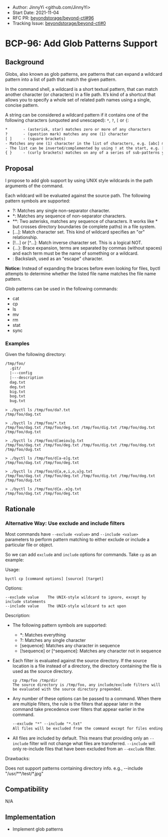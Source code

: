 - Author: JinnyYi <github.com/JinnyYi>
- Start Date: 2021-11-04
- RFC PR: [beyondstorage/beyond-ctl#96](https://github.com/beyondstorage/beyond-ctl/issues/96)
- Tracking Issue: [beyondstorage/beyond-ctl#0](https://github.com/beyondstorage/beyond-ctl/issues/0)

# BCP-96: Add Glob Patterns Support

## Background

Globs, also known as glob patterns, are patterns that can expand a wildcard pattern into a list of path that match the given pattern.

In the command shell, a wildcard is a short textual pattern, that can match another character (or characters) in a file path. It’s kind of a shortcut that allows you to specify a whole set of related path names using a single, concise pattern.

A string can be considered a wildcard pattern if it contains one of the following characters (unquoted and unescaped): `*`, `?`, `[` or `{`:

```txt
*       - (asterisk, star) matches zero or more of any characters
?       - (question mark) matches any one (1) character
[ ]     - (square brackets)
- Matches any one (1) character in the list of characters, e.g. [abc] matches one a or one b or one c (only one of the three).
- The list can be inverted/complemented by using ! at the start, e.g. [!abc] means "any one character not a or b or c".
{ }     - (curly brackets) matches on any of a series of sub-patterns you specify, e.g. {a,b,c} matches one a, one b and one c.
```

## Proposal

I propose to add glob support by using UNIX style wildcards in the path arguments of the command.

Each wildcard will be evaluated against the source path. The following pattern symbols are supported:

- ?: Matches any single non-separator character.
- *: Matches any sequence of non-separator characters.
- **: Two asterisks, matches any sequence of characters. It works like * but crosses directory boundaries (ie complete paths) in a file system.
- [...]: Match character set. This kind of wildcard specifies an "or" relationship.
- [!...] or [^...]: Match inverse character set. This is a logical NOT.
- {...}: Brace expansion, terms are separated by commas (without spaces) and each term must be the name of something or a wildcard.
- \: Backslash, used as an "escape" character.

**Notice:**
Instead of expanding the braces before even looking for files, byctl attempts to determine whether the listed file name matches the file name pattern.

Glob patterns can be used in the following commands:

- cat
- cp
- ls
- mv
- rm
- stat
- sync

### Examples

Given the following directory:

```txt
/tmp/foo/
  .git/
  |---config
  |---description
  dag.txt
  deg.txt
  big.txt
  bog.txt
  bug.txt
```

```shell
> ./byctl ls /tmp/foo/da?.txt
/tmp/foo/dag.txt

> ./byctl ls /tmp/foo/*.txt
/tmp/foo/dag.txt /tmp/foo/deg.txt /tmp/foo/dig.txt /tmp/foo/dog.txt /tmp/foo/dug.txt

> ./byctl ls /tmp/foo/d[aeiou]g.txt
/tmp/foo/dag.txt /tmp/foo/deg.txt /tmp/foo/dig.txt /tmp/foo/dog.txt /tmp/foo/dug.txt

> ./byctl ls /tmp/foo/d[a-e]g.txt
/tmp/foo/dag.txt /tmp/foo/deg.txt

> ./byctl ls /tmp/foo/d{a,e,i,o,u}g.txt
/tmp/foo/dag.txt /tmp/foo/deg.txt /tmp/foo/dig.txt /tmp/foo/dog.txt /tmp/foo/dug.txt

> ./byctl ls /tmp/foo/d{a..e}g.txt
/tmp/foo/dag.txt /tmp/foo/deg.txt
```

## Rationale

### Alternative Way: Use exclude and include filters

Most commands have `--exclude <value>` and `--include <value>` parameters to perform pattern matching to either exclude or include a particular file or object.

So we can add `exclude` and `include` options for commands. Take `cp` as an example:

Usage:

```
byctl cp [command options] [source] [target]
```

Options:

```
--exclude value    The UNIX-style wildcard to ignore, except by include statements
--include value    The UNIX-style wildcard to act upon
```

Description:

- The following pattern symbols are supported:
  - *: Matches everything
  - ?: Matches any single character
  - [sequence]: Matches any character in sequence
  - [!sequence] or [^sequence]: Matches any character not in sequence

- Each filter is evaluated against the source directory. If the source location is a file instead of a directory, the directory containing the file is used as the source directory.
  ```
  cp /tmp/foo /tmp/dir 
  The source directory is /tmp/foo, any include/exclude filters will be evaluated with the source directory prepended.
  ```

- Any number of these options can be passed to a command. When there are multiple filters, the rule is the filters that appear later in the command take precedence over filters that appear earlier in the command.
  ```txt
  --exclude "*" --include "*.txt"
  All files will be excluded from the command except for files ending with ".txt"
  ```

- All files are included by default. This means that providing only an `--include` filter will not change what files are transferred. `--include` will only re-include files that have been excluded from an `--exclude` filter.

Drawbacks:

Does not support patterns containing directory info. e.g., --include "/usr/**/test/*.jpg"

## Compatibility

N/A

## Implementation

- Implement glob patterns

